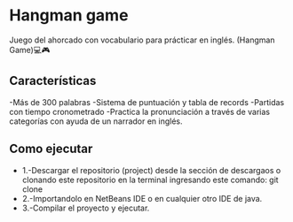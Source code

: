 # Hangman game

Juego del ahorcado con vocabulario para prácticar en inglés. (Hangman Game)💻🎮

## Características

-Más de 300 palabras 
-Sistema de puntuación y tabla de records
-Partidas con tiempo cronometrado
-Practica la pronunciación a través de varias categorías con ayuda de un narrador en inglés.

## Como ejecutar

- 1.-Descargar el repositorio (project) desde la sección de descargaos o clonando este repositorio en la terminal ingresando este comando: git clone 
- 2.-Importandolo en NetBeans IDE o en cualquier otro IDE de java.
- 3.-Compilar el proyecto y ejecutar.
